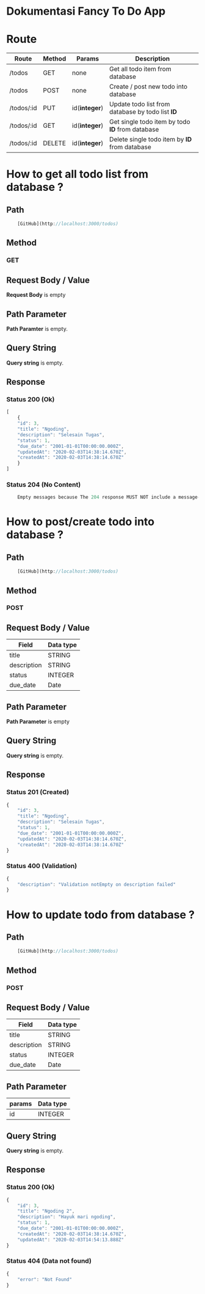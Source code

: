 # Dokumentasi Fancy To Do App

# Route

| Route      | Method   | Params | Description
| ----------- | --------- | --------- | -------- |
| /todos | GET | none | Get all todo item from database
| /todos | POST | none | Create / post new todo into database |
| /todos/:id | PUT | id(**integer**) | Update todo list from database by todo list **ID**
| /todos/:id | GET | id(**integer**) | Get single todo item by todo **ID** from database
| /todos/:id | DELETE | id(**integer**) | Delete single todo item by **ID** from database

# **How to get all todo list from database ?**

## Path

```javascript
    [GitHub](http://localhost:3000/todos)
```

## Method
### **GET**

## Request Body / Value
**Request Body** is empty

## Path Parameter
**Path Paramter** is empty.

## Query String
**Query string** is empty.

## Response

### Status **200** (Ok)

```javascript
[
    {
    "id": 3,
    "title": "Ngoding",
    "description": "Selesain Tugas",
    "status": 1,
    "due_date": "2001-01-01T00:00:00.000Z",
    "updatedAt": "2020-02-03T14:38:14.670Z",
    "createdAt": "2020-02-03T14:38:14.670Z"
    }
]
```

### Status **204** (No Content)

```javascript
    Empty messages because The 204 response MUST NOT include a message-body and thus is always terminated by the first empty line after the header fields
```
# **How to post/create todo into database ?**

## Path

```javascript
    [GitHub](http://localhost:3000/todos)
```

## Method
### **POST**

## Request Body / Value
| Field      | Data type   |
| --------- | ------- |
| title | STRING |
| description | STRING |
| status | INTEGER |
| due_date | Date |

## Path Parameter
**Path Parameter** is empty

## Query String
**Query string** is empty.

## Response
### Status **201** (Created)
```javascript
{
    "id": 3,
    "title": "Ngoding",
    "description": "Selesain Tugas",
    "status": 1,
    "due_date": "2001-01-01T00:00:00.000Z",
    "updatedAt": "2020-02-03T14:38:14.670Z",
    "createdAt": "2020-02-03T14:38:14.670Z"
}
```
### Status **400** (Validation)
```javascript
{
    "description": "Validation notEmpty on description failed"
}
```
# **How to update todo from database ?**

## Path

```javascript
    [GitHub](http://localhost:3000/todos)
```

## Method
### **POST**

## Request Body / Value
| Field      | Data type   |
| --------- | ------- |
| title | STRING |
| description | STRING |
| status | INTEGER |
| due_date | Date |

## Path Parameter
| params      | Data type   |
| --------- | ------- |
| id | INTEGER |

## Query String
**Query string** is empty.

## Response
### Status **200** (Ok)
```javascript
{
    "id": 3,
    "title": "Ngoding 2",
    "description": "Hayuk mari ngoding",
    "status": 1,
    "due_date": "2001-01-01T00:00:00.000Z",
    "createdAt": "2020-02-03T14:38:14.670Z",
    "updatedAt": "2020-02-03T14:54:13.888Z"
}
```
### Status **404** (Data not found)
```javascript
{
    "error": "Not Found"
}
```
